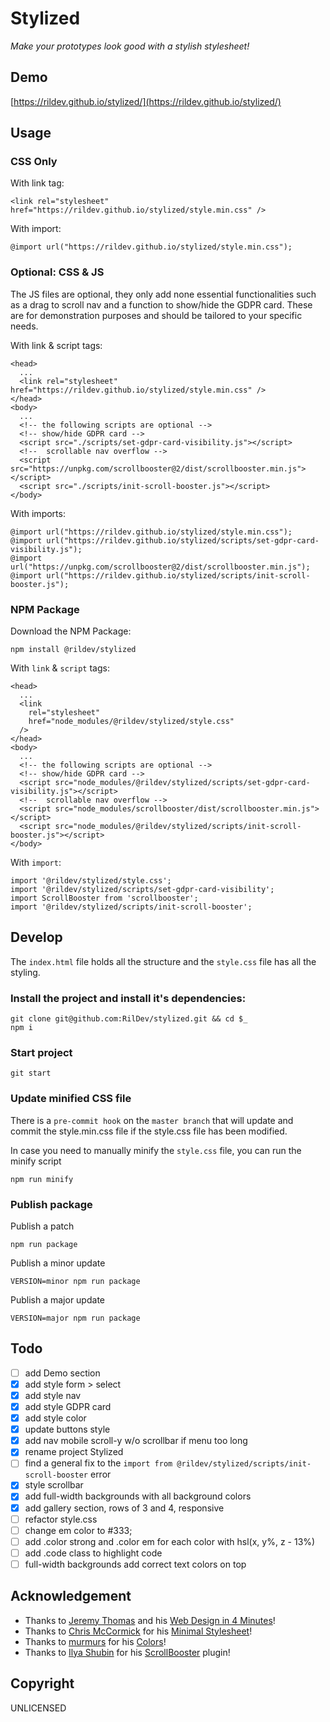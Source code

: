 # Stylized

_Make your prototypes look good with a stylish stylesheet!_

## Demo

[https://rildev.github.io/stylized/](https://rildev.github.io/stylized/)

## Usage

### CSS Only

With link tag:

```
<link rel="stylesheet" href="https://rildev.github.io/stylized/style.min.css" />
```

With import:

```
@import url("https://rildev.github.io/stylized/style.min.css");
```

### Optional: CSS & JS

The JS files are optional, they only add none essential functionalities such as a drag to scroll nav and a function to show/hide the GDPR card. These are for demonstration purposes and should be tailored to your specific needs.

With link & script tags:

```
<head>
  ...
  <link rel="stylesheet" href="https://rildev.github.io/stylized/style.min.css" />
</head>
<body>
  ...
  <!-- the following scripts are optional -->
  <!-- show/hide GDPR card -->
  <script src="./scripts/set-gdpr-card-visibility.js"></script>
  <!--  scrollable nav overflow -->
  <script src="https://unpkg.com/scrollbooster@2/dist/scrollbooster.min.js"></script>
  <script src="./scripts/init-scroll-booster.js"></script>
</body>
```

With imports:

```
@import url("https://rildev.github.io/stylized/style.min.css");
@import url("https://rildev.github.io/stylized/scripts/set-gdpr-card-visibility.js");
@import url("https://unpkg.com/scrollbooster@2/dist/scrollbooster.min.js");
@import url("https://rildev.github.io/stylized/scripts/init-scroll-booster.js");
```

### NPM Package

Download the NPM Package:

```
npm install @rildev/stylized
```

With `link` & `script` tags:

```
<head>
  ...
  <link
    rel="stylesheet"
    href="node_modules/@rildev/stylized/style.css"
  />
</head>
<body>
  ...
  <!-- the following scripts are optional -->
  <!-- show/hide GDPR card -->
  <script src="node_modules/@rildev/stylized/scripts/set-gdpr-card-visibility.js"></script>
  <!--  scrollable nav overflow -->
  <script src="node_modules/scrollbooster/dist/scrollbooster.min.js"></script>
  <script src="node_modules/@rildev/stylized/scripts/init-scroll-booster.js"></script>
</body>
```

With `import`:

```
import '@rildev/stylized/style.css';
import '@rildev/stylized/scripts/set-gdpr-card-visibility';
import ScrollBooster from 'scrollbooster';
import '@rildev/stylized/scripts/init-scroll-booster';
```

## Develop

The `index.html` file holds all the structure and the `style.css` file has all the styling.

### Install the project and install it's dependencies:

```
git clone git@github.com:RilDev/stylized.git && cd $_
npm i
```

### Start project

```
git start
```

### Update minified CSS file

There is a `pre-commit hook` on the `master branch` that will update and commit the style.min.css file if the style.css file has been modified.

In case you need to manually minify the `style.css` file, you can run the minify script

```
npm run minify
```

### Publish package

Publish a patch

```
npm run package
```

Publish a minor update

```
VERSION=minor npm run package
```

Publish a major update

```
VERSION=major npm run package
```

## Todo

- [ ] add Demo section
- [x] add style form > select
- [x] add style nav
- [x] add style GDPR card
- [x] add style color
- [x] update buttons style
- [x] add nav mobile scroll-y w/o scrollbar if menu too long
- [x] rename project Stylized
- [ ] find a general fix to the `import from @rildev/stylized/scripts/init-scroll-booster` error
- [x] style scrollbar
- [x] add full-width backgrounds with all background colors
- [x] add gallery section, rows of 3 and 4, responsive
- [ ] refactor style.css
- [ ] change em color to #333;
- [ ] add .color strong and .color em for each color with hsl(x, y%, z - 13%)
- [ ] add .code class to highlight code
- [ ] full-width backgrounds add correct text colors on top

## Acknowledgement

- Thanks to [Jeremy Thomas](https://jgthms.com/) and his [Web Design in 4 Minutes](https://jgthms.com/web-design-in-4-minutes/)!
- Thanks to [Chris McCormick](https://github.com/chr15m) for his [Minimal Stylesheet](https://github.com/chr15m/minimal-stylesheet)!
- Thanks to [murmurs](https://github.com/mrmrs) for his [Colors](https://clrs.cc/)!
- Thanks to [Ilya Shubin](https://github.com/ilyashubin) for his [ScrollBooster](https://github.com/ilyashubin/scrollbooster) plugin!

## Copyright

UNLICENSED
